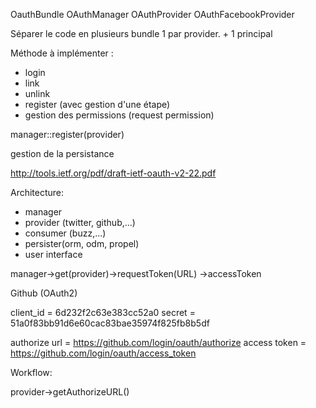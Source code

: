 OauthBundle
OAuthManager
OAuthProvider
OAuthFacebookProvider

Séparer le code en plusieurs bundle
1 par provider. + 1 principal

Méthode à implémenter :
- login
- link
- unlink
- register (avec gestion d'une étape)
- gestion des permissions (request permission)


manager::register(provider)

gestion de la persistance

http://tools.ietf.org/pdf/draft-ietf-oauth-v2-22.pdf

Architecture:
- manager
- provider (twitter, github,...)
- consumer (buzz,...)
- persister(orm, odm, propel)
- user interface

manager->get(provider)->requestToken(URL)
->accessToken


Github (OAuth2)

client_id = 6d232f2c63e383cc52a0
secret = 51a0f83bb91d6e60cac83bae35974f825fb8b5df

authorize url = https://github.com/login/oauth/authorize
access token = https://github.com/login/oauth/access_token

Workflow:

provider->getAuthorizeURL()